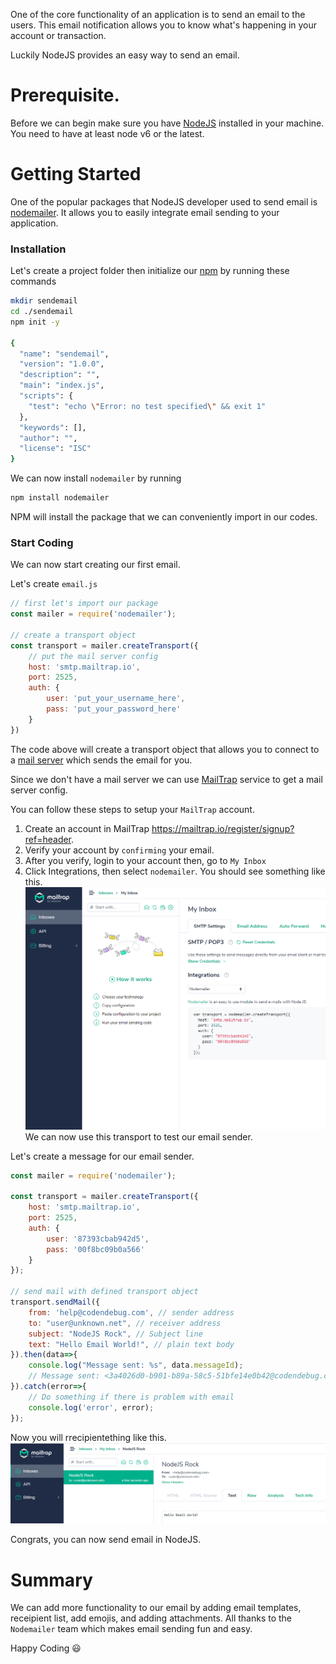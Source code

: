 One of the core functionality of an application is to send an email to the users. This email notification allows you to know what's happening in your account or transaction.

Luckily NodeJS provides an easy way to send an email.

# Prerequisite.

Before we can begin make sure you have [NodeJS](https://nodejs.org/en/) installed in your machine. You need to have at least node v6 or the latest.

# Getting Started

One of the popular packages that NodeJS developer used to send email is [nodemailer](https://nodemailer.com/about/). It allows you to easily integrate email sending to your application.

### Installation
Let's create a project folder then initialize our [npm](https://www.npmjs.com/) by running these commands
```bash
mkdir sendemail
cd ./sendemail
npm init -y

{
  "name": "sendemail",
  "version": "1.0.0",
  "description": "",
  "main": "index.js",
  "scripts": {
    "test": "echo \"Error: no test specified\" && exit 1"
  },
  "keywords": [],
  "author": "",
  "license": "ISC"
}
```

We can now install `nodemailer` by running
```bash
npm install nodemailer
```

NPM will install the package that we can conveniently import in our codes.

### Start Coding
We can now start creating our first email.

Let's create `email.js`
```javascript
// first let's import our package
const mailer = require('nodemailer');

// create a transport object
const transport = mailer.createTransport({
    // put the mail server config
    host: 'smtp.mailtrap.io',
    port: 2525,
    auth: {
        user: 'put_your_username_here',
        pass: 'put_your_password_here'
    }
})
```

The code above will create a transport object that allows you to connect to a [mail server](https://www.google.com/search?q=mail+server&rlz=1C1CHBF_enPH864PH864&oq=mail+server&aqs=chrome.0.69i59j0i67l5j69i60l2.1283j0j7&sourceid=chrome&ie=UTF-8) which sends the email for you. 

Since we don't have a mail server we can use [MailTrap](https://mailtrap.io/) service to get a mail server config.

You can follow these steps to setup your `MailTrap` account.
1. Create an account in MailTrap https://mailtrap.io/register/signup?ref=header.
2. Verify your account by `confirming` your email.
3. After you verify, login to your account then, go to `My Inbox`
4. Click Integrations, then select `nodemailer`. You should see something like this.
![MailTrap - Nodemailer Integration](https://raw.githubusercontent.com/code-n-debug/cnd-blogs/main/02.%20How%20to%20Send%20Emails%20in%20Node.js%20using%20Nodemailer/assets/p1.png)
We can now use this transport to test our email sender.

Let's create a message for our email sender.
```javascript
const mailer = require('nodemailer');

const transport = mailer.createTransport({
    host: 'smtp.mailtrap.io',
    port: 2525,
    auth: {
        user: '87393cbab942d5',
        pass: '00f8bc09b0a566'
    }
});

// send mail with defined transport object
transport.sendMail({
    from: 'help@codendebug.com', // sender address
    to: "user@unknown.net", // receiver address
    subject: "NodeJS Rock", // Subject line
    text: "Hello Email World!", // plain text body
}).then(data=>{
    console.log("Message sent: %s", data.messageId);
    // Message sent: <3a4026d0-b901-b89a-58c5-51bfe14e0b42@codendebug.com>
}).catch(error=>{
    // Do something if there is problem with email
    console.log('error', error);
});
```

Now you will rrecipientething like this.
![MailTrap - Inbox](https://raw.githubusercontent.com/code-n-debug/cnd-blogs/main/02.%20How%20to%20Send%20Emails%20in%20Node.js%20using%20Nodemailer/assets/p2.png)

Congrats, you can now send email in NodeJS.

# Summary 

We can add more functionality to our email by adding email templates, receipient list, add emojis, and adding attachments. All thanks to the `Nodemailer` team which makes email sending fun and easy.

Happy Coding 😃
